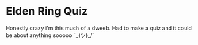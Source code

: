 # Elden Ring Quiz
Honestly crazy i'm this much of a dweeb. Had to make a quiz and it could be about anything sooooo ¯\_(ツ)_/¯
